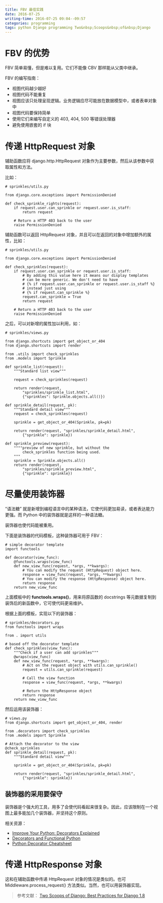 ```yaml
---
title: FBV 最佳实践
date: 2016-07-25
writing-time: 2016-07-25 09:04--09:57
categories: programming
tags: python Django programming Two&nbsp;Scoops&nbsp;of&nbsp;Django
---
```


# FBV 的优势

FBV 简单易懂，但是难以复用。它们不能像 CBV 那样能从父类中继承。

FBV 的编写指南：

+ 视图代码越少越好
+ 视图代码不能重复
+ 视图应该只处理呈现逻辑。业务逻辑应尽可能放在数据模型中，或者表单对象中
+ 视图代码要保持简单
+ 使用它们来编写自定义的 403, 404, 500 等错误处理器
+ 避免使用嵌套的 if 块


# 传递 HttpRequest 对象

辅助函数应将 django.http.HttpRequest 对象作为主要参数，然后从该参数中获取属性和方法。

比如：

```
# sprinkles/utils.py

from django.core.exceptions import PermissionDenied

def check_sprinkle_rights(request):
    if request.user.can_sprinkle or request.user.is_staff:
        return request

    # Return a HTTP 403 back to the user
    raise PermissionDenied
```

辅助函数可以返回 HttpRequest 对象，并且可以在返回的对象中增加额外的属性，比如：

```
# sprinkles/utils.py

from django.core.exceptions import PermissionDenied

def check_sprinkles(request):
    if request.user.can_sprinkle or request.user.is_staff:
        # By adding this value here it means our display templates
        # can be more generic. We don't need to have
        # {% if request.user.can_sprinkle or request.user.is_staff %}
        # instead just using
        # {% if request.can_sprinkle %}
        request.can_sprinkle = True
        return request

    # Return a HTTP 403 back to the user
    raise PermissionDenied
```

之后，可以对新增的属性加以利用，如：

```
# sprinkles/views.py

from django.shortcuts import get_object_or_404
from django.shortcuts import render

from .utils import check_sprinkles
from .models import Sprinkle

def sprinkle_list(request):
    """Standard list view"""

    request = check_sprinkles(request)

    return render(request,
        "sprinkles/sprinkle_list.html",
        {"sprinkles": Sprinkle.objects.all()})

def sprinkle_detail(request, pk):
    """Standard detail view"""
    request = check_sprinkles(request)

    sprinkle = get_object_or_404(Sprinkle, pk=pk)

    return render(request, "sprinkles/sprinkle_detail.html",
        {"sprinkle": sprinkle})

def sprinkle_preview(request):
    """"preview of new sprinkle, but without the
        check_sprinkles function being used.
    """
    sprinkle = Sprinkle.objects.all()
    return render(request,
        "sprinkles/sprinkle_preview.html",
        {"sprinkle": sprinkle})
```

# 尽量使用装饰器


“语法糖” 就是新增到编程语言中的某种语法，它使代码更加易读，或者表达能力更强。而 Python 中的装饰器就是这样的一种语法糖。

装饰器也使代码能被重用。

下面是装饰器的代码模板，这种装饰器可用于 FBV：

```
# simple decorator template
import functools

def decorator(view_func):
    @functools.wraps(view_func)
    def new_view_func(request, *args, **kwargs):
        # You can modify the request (HttpRequest) object here.
        response = view_func(request, *args, **kwargs)
        # You can modify the response (HttpResponse) object here.
        return response
    return new_view_func
```

上面模板中的 **functools.wraps()**，用来将原函数的 docstrings 等元数据复制到装饰后的新函数中，它可使代码更易维护。

根据上面的模板，实现以下的装饰器：

```
# sprinkles/decorators.py
from functools import wraps

from . import utils

# based off the decorator template
def check_sprinkles(view_func):
    """Check if a user can add sprinkles"""
    @wraps(view_func)
    def new_view_func(request, *args, **kwargs):
        # Act on the request object with utils.can_sprinkle()
        request = utils.can_sprinkle(request)

        # Call the view function
        response = view_func(request, *args, **kwargs)

        # Return the HttpResponse object
        return response
    return new_view_func
```

然后运用该装饰器：

```
# views.py
from django.shortcuts import get_object_or_404, render

from .decorators import check_sprinkles
from .models import Sprinkle

# Attach the decorator to the view
@check_sprinkles
def sprinkle_detail(request, pk):
    """Standard detail view"""

    sprinkle = get_object_or_404(Sprinkle, pk=pk)

    return render(request, "sprinkles/sprinkle_detail.html",
        {"sprinkle": sprinkle})
```

## 装饰器的采用要保守

装饰器是个强大的工具，用多了会使代码看起来很复杂。因此，应该限制在一个视图上最多能加几个装饰器，并坚持这个原则。

相关资源：

+ [Improve Your Python: Decorators Explained](http://jeffknupp.com/blog/2013/11/29/improve-your-python-decorators-explained/)
+ [Decorators and Functional Python](http://www.brianholdefehr.com/decorators-and-functional-python)
+ [Python Decorator Cheatsheet](http://www.pydanny.com/python-decorator-cheatsheet.html)

# 传递 HttpResponse 对象

这和在辅助函数中传递 HttpRequest 对象的情况是类似的。也可 Middleware.process_request() 方法类似。当然，也可以用装饰器实现。

> 参考文献： [Two Scoops of Django: Best Practices for Django 1.8](https://www.amazon.com/Two-Scoops-Django-Best-Practices/dp/0981467342/)

